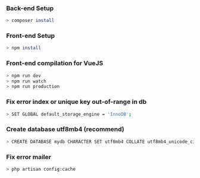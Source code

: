 ### Back-end Setup

``` bash
> composer install
```

### Front-end Setup

``` bash
> npm install
```

### Front-end compilation for VueJS

``` bash
> npm run dev
> npm run watch
> npm run production
```

### Fix error index or unique key out-of-range in db
``` bash
> SET GLOBAL default_storage_engine = 'InnoDB';
```

### Create database utf8mb4 (recommend)
``` bash
> CREATE DATABASE mydb CHARACTER SET utf8mb4 COLLATE utf8mb4_unicode_ci;
```

### Fix error mailer
``` bash
> php artisan config:cache
```

